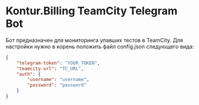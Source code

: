 # Kontur.Billing TeamCity Telegram Bot

Бот предназначен для мониторинга упавших тестов в TeamCity. Для настройки нужно в корень положить файл config.json следующего вида:

```json
{
    "telegram-token": "YOUR_TOKEN",
    "teamcity-url": "TC_URL",
    "auth": {
        "username": "username",
        "password": "password"
    }
}
```
